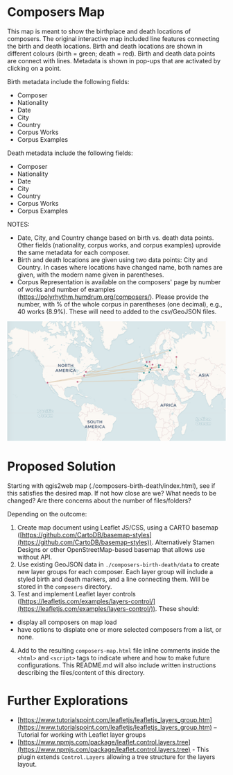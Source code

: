 # Composers Map

This map is meant to show the birthplace and death locations of composers. The original interactive map included line features connecting the birth and death locations. Birth and death locations are shown in different colours (birth = green; death = red). Birth and death data points are connect with lines. Metadata is shown in pop-ups that are activated by clicking on a point.

Birth metadata include the following fields:
- Composer
- Nationality
- Date
- City
- Country
- Corpus Works
- Corpus Examples

Death metadata include the following fields:
- Composer
- Nationality
- Date
- City
- Country
- Corpus Works
- Corpus Examples

NOTES: 
- Date, City, and Country change based on birth vs. death data points. Other fields (nationality, corpus works, and corpus examples) uprovide the same metadata for each composer.
- Birth and death locations are given using two data points: City and Country. In cases where locations have changed name, both names are given, with the modern name given in parentheses.
- Corpus Representation is available on the composers' page by number of works and number of examples (https://polyrhythm.humdrum.org/composers/). Please provide the number, with % of the whole corpus in parentheses (one decimal), e.g., 40 works (8.9%). These will need to added to the csv/GeoJSON files.



![Original CARTO composers map](composers-carto.png)

# Proposed Solution

Starting with qgis2web map (./composers-birth-death/index.html), see if this satisfies the desired map. If not how close are we? What needs to be changed? Are there concerns about the number of files/folders?

Depending on the outcome:

1. Create map document using Leaflet JS/CSS, using a CARTO basemap ([https://github.com/CartoDB/basemap-styles](https://github.com/CartoDB/basemap-styles)). Alternatively Stamen Designs or other OpenStreetMap-based basemap that allows use without API.
2. Use existing GeoJSON data in `./composers-birth-death/data` to create new layer groups for each composer. Each layer group will include a styled birth and death markers, and a line connecting them. Will be stored in the `composers` directory.
3. Test and implement Leaflet layer controls ([https://leafletjs.com/examples/layers-control/](https://leafletjs.com/examples/layers-control/)). These should:

- display all composers on map load
- have options to displate one or more selected composers from a list, or none.

4. Add to the resulting `composers-map.html` file inline comments inside the `<html>` and `<script>` tags to indicate where and how to make future configurations. This README.md will also include written instructions describing the files/content of this directory.

# Further Explorations

- [https://www.tutorialspoint.com/leafletjs/leafletjs_layers_group.htm](https://www.tutorialspoint.com/leafletjs/leafletjs_layers_group.htm) – Tutorial for working with Leaflet layer groups
- [https://www.npmjs.com/package/leaflet.control.layers.tree](https://www.npmjs.com/package/leaflet.control.layers.tree) - This plugin extends `Control.Layers` allowing a tree structure for the layers layout.
